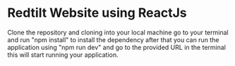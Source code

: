 # Redtilt Website using ReactJs

Clone the repository and cloning into your local machine go to your terminal and run "npm install" to install the dependency after that you can run the application using "npm run dev" and go to the provided URL in the terminal this will start running your application.